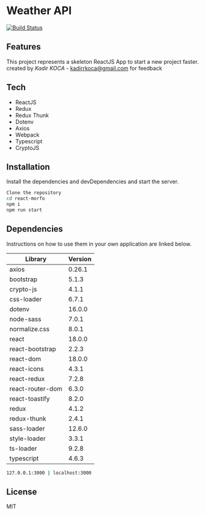 # Weather API
[![Build Status](https://travis-ci.org/joemccann/dillinger.svg?branch=master)](https://github.com/kadirkoca/react-morfo)

## Features

This project represents a skeleton ReactJS App to start a new project faster.
created by _Kadir KOCA_ - kadirrkoca@gmail.com for feedback

## Tech

- ReactJS
- Redux
- Redux Thunk
- Dotenv
- Axios
- Webpack
- Typescript
- CryptoJS

## Installation

Install the dependencies and devDependencies and start the server.

```sh
Clone the repository
cd react-morfo
npm i
npm run start
```

## Dependencies 

Instructions on how to use them in your own application are linked below.

| Library | Version |
| ------ | ------ |
| axios | 0.26.1 | 
| bootstrap | 5.1.3 | 
| crypto-js | 4.1.1 | 
| css-loader | 6.7.1 | 
| dotenv | 16.0.0 | 
| node-sass | 7.0.1 | 
| normalize.css | 8.0.1 | 
| react | 18.0.0 | 
| react-bootstrap | 2.2.3 | 
| react-dom | 18.0.0 | 
| react-icons | 4.3.1 | 
| react-redux | 7.2.8 | 
| react-router-dom | 6.3.0 | 
| react-toastify | 8.2.0 | 
| redux | 4.1.2 | 
| redux-thunk | 2.4.1 | 
| sass-loader | 12.6.0 | 
| style-loader | 3.3.1 | 
| ts-loader | 9.2.8 | 
| typescript | 4.6.3 |


```sh
127.0.0.1:3000 | localhost:3000
```

## License

MIT
